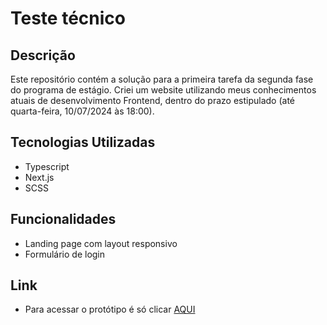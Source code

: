 #   Teste técnico

## Descrição

Este repositório contém a solução para a primeira tarefa da segunda fase do programa de estágio. Criei um website utilizando meus conhecimentos atuais de desenvolvimento Frontend, dentro do prazo estipulado (até quarta-feira, 10/07/2024 às 18:00).

## Tecnologias Utilizadas

- Typescript
- Next.js
- SCSS

## Funcionalidades

- Landing page com layout responsivo
- Formulário de login

## Link

- Para acessar o protótipo é só clicar [AQUI](https://direction-systems-teste.vercel.app/)